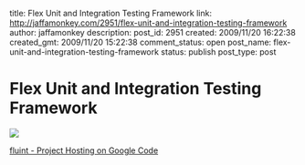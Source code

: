 title: Flex Unit and Integration Testing Framework
link: http://jaffamonkey.com/2951/flex-unit-and-integration-testing-framework
author: jaffamonkey
description: 
post_id: 2951
created: 2009/11/20 16:22:38
created_gmt: 2009/11/20 15:22:38
comment_status: open
post_name: flex-unit-and-integration-testing-framework
status: publish
post_type: post

# Flex Unit and Integration Testing Framework

![](http://www.gstatic.com/codesite/ph/images/google_code_tiny.png)  


[fluint - Project Hosting on Google Code](http://code.google.com/p/fluint/)